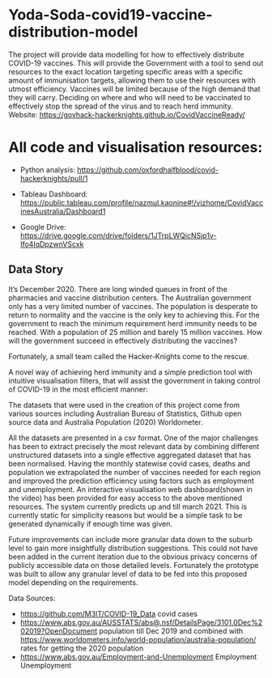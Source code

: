 # Yoda-Soda-covid19-vaccine-distribution-model
The project will provide data modelling for how to effectively distribute COVID-19 vaccines. This will provide the Government with a tool to send out resources to the exact location targeting specific areas with a specific amount of immunisation targets, allowing them to use their resources with utmost efficiency. Vaccines will be limited because of the high demand that they will carry. Deciding on where and who will need to be vaccinated to effectively stop the spread of the virus and to reach herd immunity. Website: https://govhack-hackerknights.github.io/CovidVaccineReady/


# All code and visualisation resources:

- Python analysis: https://github.com/oxfordhalfblood/covid-hackerknights/pull/1
- Tableau Dashboard: https://public.tableau.com/profile/nazmul.kaonine#!/vizhome/CovidVaccinesAustralia/Dashboard1

- Google Drive: https://drive.google.com/drive/folders/1JTrpLWQicNSjp1v-lfo4IqDpzwnVScxk


## Data Story

It’s December 2020. There are long winded queues in front of the pharmacies and vaccine distribution centers. The Australian government only has a very limited number of vaccines. The population is desperate to return to normality and the vaccine is the only key to achieving this. For the government to reach the minimum requirement herd immunity needs to be reached. With a population of 25 million and barely 15 million vaccines. How will the government succeed in effectively distributing the vaccines?

Fortunately, a small team called the Hacker-Knights come to the rescue.

A novel way of achieving herd immunity and a simple prediction tool with intuitive visualisation filters, that will assist the government in taking control of COVID-19 in the most efficient manner:

The datasets that were used in the creation of this project come from various sources including Australian Bureau of Statistics, Github open source data and Australia Population (2020)  Worldometer.

All the datasets are presented in a csv format. One of the major challenges has been to extract precisely the most relevant data by combining different unstructured datasets into a single effective aggregated dataset that has been normalised. Having the monthly statewise covid cases, deaths and population we extrapolated the number of vaccines needed for each region and improved the prediction efficiency using factors such as employment and unemployment. An interactive visualisation web dashboard(shown in the video) has been provided for easy access to the above mentioned resources. The system currently predicts up and till march 2021. This is currently static for simplicity reasons but would be a simple task to be generated dynamically if enough time was given. 

Future improvements can include more granular data down to the suburb level to gain more insightfully distribution suggestions. This could not have been added in the current iteration due to the obvious privacy concerns of publicly accessible data on those detailed levels. Fortunately the prototype was built to allow any granular level of data to be fed into this proposed model depending on the requirements.

Data Sources:

- https://github.com/M3IT/COVID-19_Data covid cases
- https://www.abs.gov.au/AUSSTATS/abs@.nsf/DetailsPage/3101.0Dec%202019?OpenDocument population till Dec 2019 and combined with https://www.worldometers.info/world-population/australia-population/ rates for getting the 2020 population
- https://www.abs.gov.au/Employment-and-Unemployment Employment Unemployment
